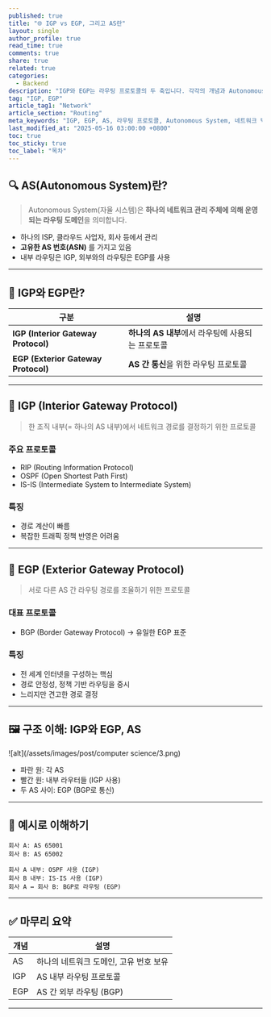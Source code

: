 ```yaml
---
published: true
title: "🌐 IGP vs EGP, 그리고 AS란"
layout: single
author_profile: true
read_time: true
comments: true
share: true
related: true
categories:
  - Backend
description: "IGP와 EGP는 라우팅 프로토콜의 두 축입니다. 각각의 개념과 Autonomous System(AS)의 역할을 이미지와 함께 정리해봅니다."
tag: "IGP, EGP"
article_tag1: "Network"
article_section: "Routing"
meta_keywords: "IGP, EGP, AS, 라우팅 프로토콜, Autonomous System, 네트워크 백엔드"
last_modified_at: "2025-05-16 03:00:00 +0800"
toc: true
toc_sticky: true
toc_label: "목차"
---
```



## 🔍 AS(Autonomous System)란?

> Autonomous System(자율 시스템)은 **하나의 네트워크 관리 주체에 의해 운영되는 라우팅 도메인**을 의미합니다.

- 하나의 ISP, 클라우드 사업자, 회사 등에서 관리
- **고유한 AS 번호(ASN)** 를 가지고 있음
- 내부 라우팅은 IGP, 외부와의 라우팅은 EGP를 사용

---

## 🧭 IGP와 EGP란?

| 구분 | 설명 |
|------|------|
| **IGP (Interior Gateway Protocol)** | **하나의 AS 내부**에서 라우팅에 사용되는 프로토콜 |
| **EGP (Exterior Gateway Protocol)** | **AS 간 통신**을 위한 라우팅 프로토콜 |

---

## 🧱 IGP (Interior Gateway Protocol)

> 한 조직 내부(= 하나의 AS 내부)에서 네트워크 경로를 결정하기 위한 프로토콜

### 주요 프로토콜
- RIP (Routing Information Protocol)
- OSPF (Open Shortest Path First)
- IS-IS (Intermediate System to Intermediate System)

### 특징
- 경로 계산이 빠름
- 복잡한 트래픽 정책 반영은 어려움

---

## 🚀 EGP (Exterior Gateway Protocol)

> 서로 다른 AS 간 라우팅 경로를 조율하기 위한 프로토콜

### 대표 프로토콜
- BGP (Border Gateway Protocol) → 유일한 EGP 표준

### 특징
- 전 세계 인터넷을 구성하는 핵심
- 경로 안정성, 정책 기반 라우팅을 중시
- 느리지만 견고한 경로 결정

---

## 🖼 구조 이해: IGP와 EGP, AS

![alt](/assets/images/post/computer science/3.png)

- 파란 원: 각 AS
- 빨간 원: 내부 라우터들 (IGP 사용)
- 두 AS 사이: EGP (BGP로 통신)

---

## 📌 예시로 이해하기

```text
회사 A: AS 65001
회사 B: AS 65002

회사 A 내부: OSPF 사용 (IGP)
회사 B 내부: IS-IS 사용 (IGP)
회사 A ↔ 회사 B: BGP로 라우팅 (EGP)
```

---

## ✅ 마무리 요약

| 개념 | 설명 |
|------|------|
| AS | 하나의 네트워크 도메인, 고유 번호 보유 |
| IGP | AS 내부 라우팅 프로토콜 |
| EGP | AS 간 외부 라우팅 (BGP) |

---

